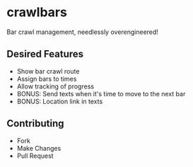 # crawlbars
Bar crawl management, needlessly overengineered!

## Desired Features
* Show bar crawl route
* Assign bars to times
* Allow tracking of progress
* BONUS: Send texts when it's time to move to the next bar
* BONUS: Location link in texts

## Contributing
* Fork
* Make Changes
* Pull Request
